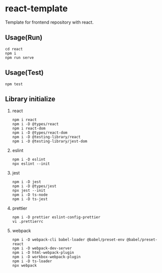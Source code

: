 # react-template

Template for frontend repository with react.

## Usage(Run)

```
cd react
npm i
npm run serve
```

## Usage(Test)

```
npm test
```

## Library initialize

1. react

   ```
   npm i react
   npm i -D @types/react
   npm i react-dom
   npm i -D @types/react-dom
   npm i -D @testing-library/react
   npm i -D @testing-library/jest-dom
   ```

1. eslint

   ```
   npm i -D eslint
   npx eslint --init
   ```

1. jest

   ```
   npm i -D jest
   npm i -D @types/jest
   npx jest --init
   npm i -D ts-node
   npm i -D ts-jest
   ```

1. prettier

   ```
   npm i -D prettier eslint-config-prettier
   vi .prettierrc
   ```

1. webpack

   ```
   npm i -D webpack-cli babel-loader @babel/preset-env @babel/preset-react
   npm i -D webpack-dev-server
   npm i -D html-webpack-plugin
   npm i -D workbox-webpack-plugin
   npm i -D ts-loader
   npx webpack
   ```
